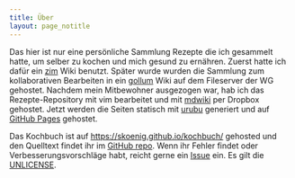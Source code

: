 ```yaml
---
title: Über
layout: page_notitle
---
```


Das hier ist nur eine persönliche Sammlung Rezepte die ich gesammelt hatte, um selber zu kochen und mich gesund zu ernähren. Zuerst hatte ich dafür ein [zim](http://zim-wiki.org/) Wiki benutzt. Später wurde wurden die Sammlung zum kollaborativen Bearbeiten in ein [gollum](https://github.com/gollum/gollum) Wiki auf dem Fileserver der WG gehostet. Nachdem mein Mitbewohner ausgezogen war, hab ich das Rezepte-Repository mit vim bearbeitet und mit [mdwiki](http://dynalon.github.io/mdwiki/#!index.md) per Dropbox gehostet. Jetzt werden die Seiten statisch mit [urubu](https://github.com/jandecaluwe/urubu) generiert und auf [GitHub Pages](https://pages.github.com/) gehostet.

Das Kochbuch ist auf <https://skoenig.github.io/kochbuch/> gehosted und den Quelltext findet ihr im [GitHub repo](https://github.com/skoenig/kochbuch). Wenn ihr Fehler findet oder Verbesserungsvorschläge habt, reicht gerne ein [Issue](https://github.com/skoenig/kochbuch/issues) ein. Es gilt die [UNLICENSE](./LICENSE.txt).
